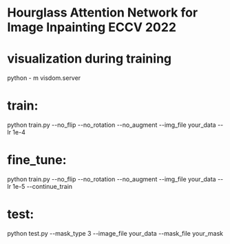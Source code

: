 # Hourglass Attention Network for Image Inpainting ECCV 2022
# visualization during training
python - m visdom.server
# train:
python train.py --no_flip --no_rotation --no_augment --img_file your_data --lr 1e-4
# fine_tune:
python train.py --no_flip --no_rotation --no_augment --img_file your_data --lr 1e-5 --continue_train
# test:
python test.py --mask_type 3 --image_file your_data --mask_file your_mask
